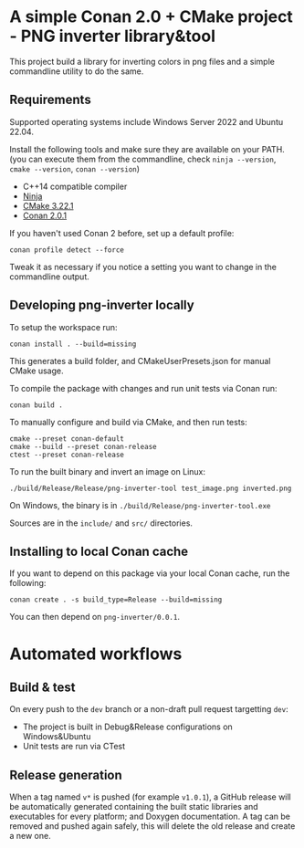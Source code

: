 
# A simple Conan 2.0 + CMake project - PNG inverter library&tool

This project build a library for inverting colors in png files and a simple commandline utility to do the same.

## Requirements

Supported operating systems include Windows Server 2022 and Ubuntu 22.04.

Install the following tools and make sure they are available on your PATH. (you can execute them from the commandline, check `ninja --version`, `cmake --version`, `conan --version`)

 - C++14 compatible compiler
 - [Ninja](https://ninja-build.org/)
 - [CMake 3.22.1](https://cmake.org/)
 - [Conan 2.0.1](https://conan.io/)

If you haven't used Conan 2 before, set up a default profile:
```
conan profile detect --force
```
Tweak it as necessary if you notice a setting you want to change in the commandline output.

## Developing png-inverter locally

To setup the workspace run:
```
conan install . --build=missing
```
This generates a build folder, and CMakeUserPresets.json for manual CMake usage.

To compile the package with changes and run unit tests via Conan run:
```
conan build .
```

To manually configure and build via CMake, and then run tests:
```
cmake --preset conan-default
cmake --build --preset conan-release
ctest --preset conan-release
```

To run the built binary and invert an image on Linux:
```
./build/Release/Release/png-inverter-tool test_image.png inverted.png
```
On Windows, the binary is in `./build/Release/png-inverter-tool.exe`

Sources are in the `include/` and `src/` directories.

## Installing to local Conan cache

If you want to depend on this package via your local Conan cache, run the following:
```
conan create . -s build_type=Release --build=missing
```
You can then depend on `png-inverter/0.0.1`.

# Automated workflows

## Build & test

On every push to the `dev` branch or a non-draft pull request targetting `dev`:
 - The project is built in Debug&Release configurations on Windows&Ubuntu
 - Unit tests are run via CTest

## Release generation

When a tag named `v*` is pushed (for example `v1.0.1`), a GitHub release will be automatically generated containing the built static libraries and executables for every platform; and Doxygen documentation.
A tag can be removed and pushed again safely, this will delete the old release and create a new one.
